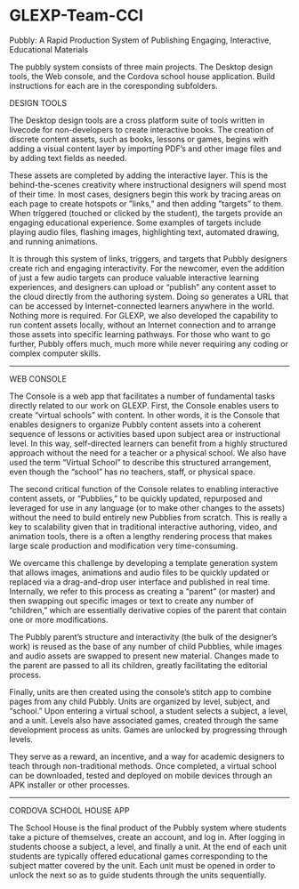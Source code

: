# GLEXP-Team-CCI

Pubbly: A Rapid Production System of Publishing Engaging, Interactive, Educational Materials

The pubbly system consists of three main projects. The Desktop design tools, the Web console, and the Cordova school house application. Build instructions for each are in the coresponding subfolders.


DESIGN TOOLS

The Desktop design tools are a cross platform suite of tools written in livecode for non-developers to create interactive books. The creation of discrete content assets, such as books, lessons or games, begins with adding a visual content layer by importing PDF’s and other image files and by adding text fields as needed.

These assets are completed by adding the interactive layer. This is the behind-the-scenes creativity where instructional designers will spend most of their time. In most cases, designers begin this work by tracing areas on each page to create hotspots or ”links,” and then adding ”targets” to them. When triggered (touched or clicked by the student), the targets provide an engaging educational experience. Some examples of targets include playing audio files, flashing images, highlighting text, automated drawing, and running animations.

It is through this system of links, triggers, and targets that Pubbly designers create rich and engaging interactivity. For the newcomer, even the addition of just a few audio targets can produce valuable interactive learning experiences, and designers can upload or “publish” any content asset to the cloud directly from the authoring system. Doing so generates a URL that can be accessed by Internet-connected learners anywhere in the world. Nothing more is required. For GLEXP, we also developed the capability to run content assets locally, without an Internet connection and to arrange those assets into specific learning pathways. For those who want to go further, Pubbly offers much, much more while never requiring any coding or complex computer skills.

____


WEB CONSOLE

The Console is a web app that facilitates a number of fundamental tasks directly related to our work on GLEXP. First, the Console enables users to create “virtual schools” with content. In other words, it is the Console that enables designers to organize Pubbly content assets into a coherent sequence of lessons or activities based upon subject area or instructional level. In this way, self-directed learners can benefit from a highly structured approach without the need for a teacher or a physical school. We also have used the term “Virtual School” to describe this structured arrangement, even though the “school” has no teachers, staff, or physical space.

The second critical function of the Console relates to enabling interactive content assets, or “Pubblies,” to be quickly updated, repurposed and leveraged for use in any language (or to make other changes to the assets) without the need to build entirely new Pubblies from scratch. This is really a key to scalability given that in traditional interactive authoring, video, and animation tools, there is a often a lengthy rendering process that makes large scale production and modification very time-consuming. 

We overcame this challenge by developing a template generation system that allows images, animations and audio files to be quickly updated or replaced via a drag-and-drop user interface and published in real time. Internally, we refer to this process as creating a “parent” (or master) and then swapping out specific images or text to create any number of “children,” which are essentially derivative copies of the parent that contain one or more modifications.

The Pubbly parent’s structure and interactivity (the bulk of the designer’s work) is reused as the base of any number of child Pubblies, while images and audio assets are swapped to present new material. Changes made to the parent are passed to all its children, greatly facilitating the editorial process.

Finally, units are then created using the console’s stitch app to combine pages from any child Pubbly. Units are organized by level, subject, and “school.” Upon entering a virtual school, a student selects a subject, a level, and a unit. Levels also have associated games, created through the same development process as units. Games are unlocked by progressing through levels.

They serve as a reward, an incentive, and a way for academic designers to teach through non-traditional methods. Once completed, a virtual school can be downloaded, tested and deployed on mobile devices through an APK installer or other processes.


____


CORDOVA SCHOOL HOUSE APP

The School House is the final product of the Pubbly system where students take a picture of themselves, create an account, and log in.  After logging in students choose a subject, a level, and finally a unit.  At the end of each unit students are typically offered educational games corresponding to the subject matter covered by the unit.  Each unit must be opened in order to unlock the next so as to guide students through the units sequentially.
